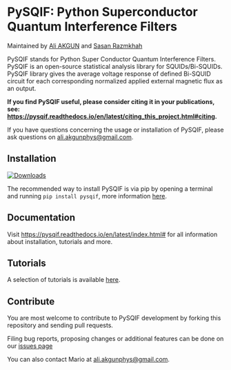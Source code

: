 PySQIF: Python Superconductor Quantum Interference Filters
==============================================

Maintained by [Ali AKGUN](https://github.com/aakgn) and [Sasan Razmkhah](https://github.com/SasanRazm)

PySQIF stands for Python Super Conductor Quantum Interference Filters. PySQIF is an open-source statistical analysis library for SQUIDs/Bi-SQUIDs. PySQIF library gives the average voltage response of defined Bi-SQUID circuit for each corresponding normalized applied external magnetic flux as an output.

**If you find PySQIF useful, please consider citing it in your publications, see: https://pysqif.readthedocs.io/en/latest/citing_this_project.html#citing.**

If you have questions concerning the usage or installation of PySQIF, please ask questions on ali.akgunphys@gmail.com.

Installation
------------

[![Downloads](https://pypi.org/project/PySQIF/)](https://pypi.org/project/PySQIF/)

The recommended way to install PySQIF is via pip by opening a terminal and running ``pip install pysqif``, more information [here](https://pysqif.readthedocs.io/en/latest/installation.html).

Documentation
------------------

Visit https://pysqif.readthedocs.io/en/latest/index.html# for all information about installation, tutorials and more.

Tutorials
---------

A selection of tutorials is available [here](https://pysqif.readthedocs.io/en/latest/tutorials.html).


Contribute
----------

You are most welcome to contribute to PySQIF development by forking this
repository and sending pull requests.

Filing bug reports, proposing changes or additional features can be done on our
[issues page](https://github.com/aakgn/PySQIF/issues)

You can also contact Mario at ali.akgunphys@gmail.com.
